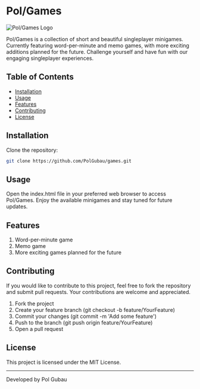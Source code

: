 # Pol/Games

![Pol/Games Logo](/brand/icon-512x512.png)

Pol/Games is a collection of short and beautiful singleplayer minigames. Currently featuring word-per-minute and memo games, with more exciting additions planned for the future. Challenge yourself and have fun with our engaging singleplayer experiences.

## Table of Contents

- [Installation](#installation)
- [Usage](#usage)
- [Features](#features)
- [Contributing](#contributing)
- [License](#license)

## Installation

Clone the repository:

```bash
git clone https://github.com/PolGubau/games.git
```

## Usage

Open the index.html file in your preferred web browser to access Pol/Games. Enjoy the available minigames and stay tuned for future updates.

## Features

1. Word-per-minute game
2. Memo game
3. More exciting games planned for the future

## Contributing

If you would like to contribute to this project, feel free to fork the repository and submit pull requests. Your contributions are welcome and appreciated.

1. Fork the project
2. Create your feature branch (git checkout -b feature/YourFeature)
3. Commit your changes (git commit -m 'Add some feature')
4. Push to the branch (git push origin feature/YourFeature)
5. Open a pull request

## License

This project is licensed under the MIT License.

---

Developed by Pol Gubau
